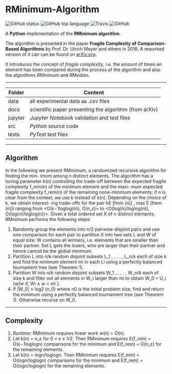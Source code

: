 # RMinimum-Algorithm

![GitHub status](https://img.shields.io/badge/status-release-success) ![GitHub top language](https://img.shields.io/github/languages/top/jfklorenz/python-rminimum) ![Travis](https://travis-ci.org/jfklorenz/RMinimum-Algorithm.svg?branch=master) ![GitHub](https://img.shields.io/github/license/jfklorenz/python-rminimum)

A **Python** implementation of the **RMinimum algorithm**.

The algorithm is presented in the paper **Fragile Complexity of Comparison-Based Algorithms** by Prof. Dr. Ulrich Meyer and others in 2018. 
A reworked version of it can can be found on [arXiv.org](https://arxiv.org/abs/1901.02857 "arXiv").

It introduces the concept of *fragile complexity*, i.e. the amount of times an element has been compared during the process of the algorithm and also the algorithms *RMinimum* and *RMedian*.

---

Folder | Content
--- | ---
data | all experimental data as *.csv* files
docs | scientific paper presenting the algorithm (from arXiv)
jupyter | *Jupyter Notebook* validation and test files  
src | *Python* source code
tests | *PyTest* test files

---

## Algorithm
In the following we present RMinimum, a randomized recursive algorithm for finding the min-
imum among n distinct elements. The algorithm has a tuning parameter k(n) controlling the
trade-off between the expected fragile complexity f_min(n) of the minimum element and the maxi-
mum expected fragile complexity f_rem(n) of the remaining none-minimum elements; if n is clear
from the context, we use k instead of k(n). Depending on the choice of k, we obtain interest-
ing trade-offs for the pair hE [fmin (n)] , max E [frem (n)]i ranging from <O(ε−1loglog(n)), O(n_ε)> to
<O(log(n)/loglog(n)), O(log(n)/loglog(n))>. Given a total ordered set X of n distinct elements,
RMinimum performs the following steps:

1. Randomly group the elements into n/2 pairwise-disjoint pairs and use one comparison for each pair to partition X into two sets L and W of equal size: W contains all winners, i.e. elements that are smaller than their partner. Set L gets the losers, who are larger than their partner and hence cannot be the global minimum.
2. Partition L into n/k random disjoint subsets L_1 , . . . , L_n/k each of size k and find the minimum element mi in each Li using a perfectly balanced tournament tree (see Theorem 1).
3. Partition W into n/k random disjoint subsets W_1 , . . . , W_n/k each of size k and filter out all elements in W_i larger than mi to obtain W_0 = U_i {w|w ∈ Wi ∧ w < mi }.
4. If |W_0| ≤ log2 (n_0) where n0 is the initial problem size, find and return the minimum using a perfectly balanced tournament tree (see Theorem 1). Otherwise recurse on W_0.

---

## Complexity 
1. *Runtime:* RMinimum requires linear work w(n) = O(n).
2. Let k(n) = n_ε for 0 < ε ≤ 1/2. Then RMinimum requires E(f_min) = O(ε−1loglogn) comparisons for the minimum and E(f_rem) = O(n_ε) for the remaining elements.
3. Let k(n) = logn/loglogn. Then RMinimum requires E(f_min) = O(logn/loglogn) comparisons for the minimum and E(f_rem) = O(logn/loglogn) for the remaining elements.

